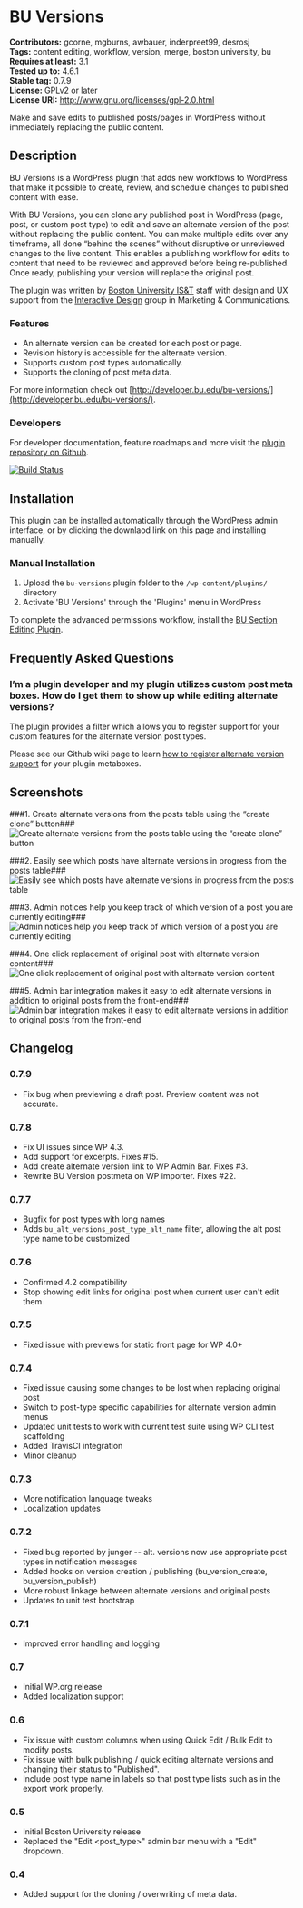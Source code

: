 # BU Versions #
**Contributors:** gcorne, mgburns, awbauer, inderpreet99, desrosj  
**Tags:** content editing, workflow, version, merge, boston university, bu  
**Requires at least:** 3.1  
**Tested up to:** 4.6.1  
**Stable tag:** 0.7.9  
**License:** GPLv2 or later  
**License URI:** http://www.gnu.org/licenses/gpl-2.0.html  

Make and save edits to published posts/pages in WordPress without immediately replacing the public content.

## Description ##

BU Versions is a WordPress plugin that adds new workflows to WordPress that make it possible to create, review, and schedule changes to published content with ease.

With BU Versions, you can clone any published post in WordPress (page, post, or custom post type) to edit and save an alternate version of the post without replacing the public content. You can make multiple edits over any timeframe, all done “behind the scenes” without disruptive or unreviewed changes to the live content. This enables a publishing workflow for edits to content that need to be reviewed and approved before being re-published. Once ready, publishing your version will replace the original post.

The plugin was written by [Boston University IS&T](http://www.bu.edu/tech) staff with design and UX support from the [Interactive Design](http://www.bu.edu/id) group in Marketing & Communications.

### Features ###

* An alternate version can be created for each post or page.
* Revision history is accessible for the alternate version.
* Supports custom post types automatically.
* Supports the cloning of post meta data.

For more information check out [http://developer.bu.edu/bu-versions/](http://developer.bu.edu/bu-versions/).

### Developers ###

For developer documentation, feature roadmaps and more visit the [plugin repository on Github](https://github.com/bu-ist/bu-versions/).

[![Build Status](https://travis-ci.org/bu-ist/bu-versions.svg)](https://travis-ci.org/bu-ist/bu-versions)

## Installation ##

This plugin can be installed automatically through the WordPress admin interface, or by clicking the downlaod link on this page and installing manually.

### Manual Installation ###

1. Upload the `bu-versions` plugin folder to the `/wp-content/plugins/` directory
2. Activate 'BU Versions' through the 'Plugins' menu in WordPress

To complete the advanced permissions workflow, install the [BU Section Editing Plugin](http://wordpress.org/extend/plugins/bu-section-editing "BU Section Editing Plugin").

## Frequently Asked Questions ##

### I’m a plugin developer and my plugin utilizes custom post meta boxes. How do I get them to show up while editing alternate versions? ###

The plugin provides a filter which allows you to register support for your custom features for the alternate version post types.

Please see our Github wiki page to learn [how to register alternate version support](https://github.com/bu-ist/bu-versions/wiki/Adding-Post-Meta-Support-for-Alternate-Versions) for your plugin metaboxes.

## Screenshots ##

###1. Create alternate versions from the posts table using the “create clone” button###
![Create alternate versions from the posts table using the “create clone” button](https://ps.w.org/bu-versions/assets/screenshot-1.png)

###2. Easily see which posts have alternate versions in progress from the posts table###
![Easily see which posts have alternate versions in progress from the posts table](https://ps.w.org/bu-versions/assets/screenshot-2.png)

###3. Admin notices help you keep track of which version of a post you are currently editing###
![Admin notices help you keep track of which version of a post you are currently editing](https://ps.w.org/bu-versions/assets/screenshot-3.png)

###4. One click replacement of original post with alternate version content###
![One click replacement of original post with alternate version content](https://ps.w.org/bu-versions/assets/screenshot-4.png)

###5. Admin bar integration makes it easy to edit alternate versions in addition to original posts from the front-end###
![Admin bar integration makes it easy to edit alternate versions in addition to original posts from the front-end](https://ps.w.org/bu-versions/assets/screenshot-5.png)


## Changelog ##

### 0.7.9 ###

* Fix bug when previewing a draft post. Preview content was not accurate.

### 0.7.8 ###

* Fix UI issues since WP 4.3.
* Add support for excerpts. Fixes #15.
* Add create alternate version link to WP Admin Bar. Fixes #3.
* Rewrite BU Version postmeta on WP importer. Fixes #22.

### 0.7.7 ###

* Bugfix for post types with long names
* Adds `bu_alt_versions_post_type_alt_name` filter, allowing the alt post type name to be customized

### 0.7.6 ###

* Confirmed 4.2 compatibility
* Stop showing edit links for original post when current user can't edit them

### 0.7.5 ###

* Fixed issue with previews for static front page for WP 4.0+

### 0.7.4 ###

* Fixed issue causing some changes to be lost when replacing original post
* Switch to post-type specific capabilities for alternate version admin menus
* Updated unit tests to work with current test suite using WP CLI test scaffolding
* Added TravisCI integration
* Minor cleanup

### 0.7.3 ###

* More notification language tweaks
* Localization updates

### 0.7.2 ###

* Fixed bug reported by junger -- alt. versions now use appropriate post types in notification messages
* Added hooks on version creation / publishing (bu_version_create, bu_version_publish)
* More robust linkage between alternate versions and original posts
* Updates to unit test bootstrap

### 0.7.1 ###

* Improved error handling and logging

### 0.7 ###

* Initial WP.org release
* Added localization support

### 0.6 ###

* Fix issue with custom columns when using Quick Edit / Bulk Edit to modify posts.
* Fix issue with bulk publishing / quick editing alternate versions and changing their status to "Published".
* Include post type name in labels so that post type lists such as in the export work properly.

### 0.5 ###

* Initial Boston University release
* Replaced the "Edit <post_type>" admin bar menu with a "Edit" dropdown.

### 0.4 ###

* Added support for the cloning / overwriting of meta data.
